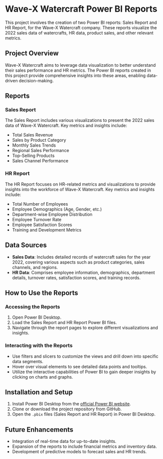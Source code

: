 # Wave-X Watercraft Power BI Reports

This project involves the creation of two Power BI reports: Sales Report and HR Report, for the Wave-X Watercraft company. These reports visualize the 2022 sales data of watercrafts, HR data, product sales, and other relevant metrics.

## Project Overview
Wave-X Watercraft aims to leverage data visualization to better understand their sales performance and HR metrics. The Power BI reports created in this project provide comprehensive insights into these areas, enabling data-driven decision-making.

## Reports

### Sales Report
The Sales Report includes various visualizations to present the 2022 sales data of Wave-X Watercraft. Key metrics and insights include:
- Total Sales Revenue
- Sales by Product Category
- Monthly Sales Trends
- Regional Sales Performance
- Top-Selling Products
- Sales Channel Performance

### HR Report
The HR Report focuses on HR-related metrics and visualizations to provide insights into the workforce of Wave-X Watercraft. Key metrics and insights include:
- Total Number of Employees
- Employee Demographics (Age, Gender, etc.)
- Department-wise Employee Distribution
- Employee Turnover Rate
- Employee Satisfaction Scores
- Training and Development Metrics

## Data Sources
- **Sales Data**: Includes detailed records of watercraft sales for the year 2022, covering various aspects such as product categories, sales channels, and regions.
- **HR Data**: Comprises employee information, demographics, department details, turnover rates, satisfaction scores, and training records.

## How to Use the Reports

### Accessing the Reports
1. Open Power BI Desktop.
2. Load the Sales Report and HR Report Power BI files.
3. Navigate through the report pages to explore different visualizations and insights.

### Interacting with the Reports
- Use filters and slicers to customize the views and drill down into specific data segments.
- Hover over visual elements to see detailed data points and tooltips.
- Utilize the interactive capabilities of Power BI to gain deeper insights by clicking on charts and graphs.

## Installation and Setup
1. Install Power BI Desktop from the [official Power BI website](https://powerbi.microsoft.com/desktop/).
2. Clone or download the project repository from GitHub.
3. Open the `.pbix` files (Sales Report and HR Report) in Power BI Desktop.

## Future Enhancements
- Integration of real-time data for up-to-date insights.
- Expansion of the reports to include financial metrics and inventory data.
- Development of predictive models to forecast sales and HR trends.
